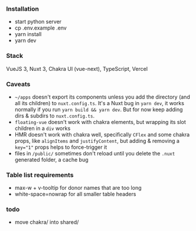 ### Installation

- start python server
- cp .env.example .env
- yarn install
- yarn dev

### Stack

VueJS 3, Nuxt 3, Chakra UI (vue-next), TypeScript, Vercel

### Caveats

- `~/apps` doesn't export its components unless you add the directory (and all its children) to `nuxt.config.ts`. It's a
  Nuxt bug in `yarn dev`, it works normally if you run `yarn build && yarn dev`. But for now keep adding dirs & subdirs
  to `nuxt.config.ts`.
- `floating-vue` doesn't work with chakra elements, but wrapping its slot children in a `div` works
- HMR doesn't work with chakra well, specifically `CFlex` and some chakra props, like `alignItems` and `justifyContent`,
  but adding & removing a `key="1"` props helps to force-trigger it
- files in `/public/` sometimes don't reload until you delete the `.nuxt` generated folder, a cache bug

### Table list requirements

- max-w + v-tooltip for donor names that are too long
- white-space=nowrap for all smaller table headers

### todo

- move chakra/ into shared/
